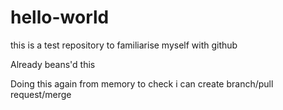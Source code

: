 # hello-world
this is a test repository to familiarise myself with  github


Already beans'd this 


Doing this again from memory to check i can create branch/pull request/merge
